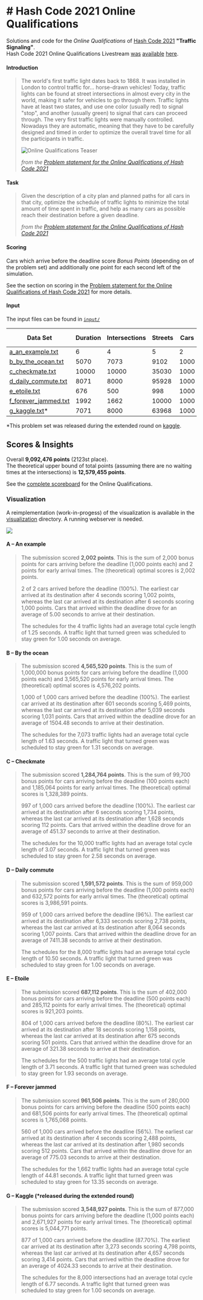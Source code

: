 # \# Hash Code 2021 Online Qualifications

Solutions and code for the _Online Qualifications_ of [Hash Code 2021](https://g.co/hashcode) **"Traffic Signaling"**.  
Hash Code 2021 Online Qualifications Livestream
[was](https://codingcompetitionsonair.withgoogle.com/events/hashcode-2021-qual?talk=hc2021-oqlive)
[available](http://goo.gle/hashcode-livestream)
[here](https://www.youtube.com/watch?v=YPOVd-hQUjA).

#### Introduction

> The world's first traffic light dates back to 1868.
> It was installed in London to control traffic for... horse-drawn vehicles!
> Today, traffic lights can be found at street intersections in almost every city in the world,
> making it safer for vehicles to go through them.
> Traffic lights have at least two states, and use one color (usually red) to signal "stop",
> and another (usually green) to signal that cars can proceed through.
> The very first traffic lights were manually controlled.
> Nowadays they are automatic, meaning that they have to be carefully designed and
> timed in order to optimize the overall travel time for all the participants in traffic.
> 
> ![Online Qualifications Teaser](online_qualificatsions_teaser.png)
> 
> _from the [Problem statement for the Online Qualifications of Hash Code 2021][problem-statement]_

#### Task

> Given the description of a city plan and planned paths for all cars in that city,
> optimize the schedule of traffic lights to minimize the total amount of time spent in traffic,
> and help as many cars as possible reach their destination before a given deadline.
> 
> _from the [Problem statement for the Online Qualifications of Hash Code 2021][problem-statement]_

#### Scoring

Cars which arrive before the deadline score _Bonus Points_ (depending on of the problem set)
and additionally one point for each second left of the simulation.

See the section on scoring in the [Problem statement for the Online Qualifications of Hash Code 2021][problem-statement] for more details.

#### Input

The input files can be found in [`input/`](input)

| Data Set                                           | Duration | Intersections | Streets | Cars | Bonus Points |
| -------------------------------------------------- | -------- | ------------- | ------- | ---- | ------------ |
| [a_an_example.txt](input/a_an_example.txt)         | 6        | 4             | 5       | 2    | 1000         |
| [b_by_the_ocean.txt](input/b_by_the_ocean.txt)     | 5070     | 7073          | 9102    | 1000 | 1000         |
| [c_checkmate.txt](input/c_checkmate.txt)           | 10000    | 10000         | 35030   | 1000 | 100          |
| [d_daily_commute.txt](input/d_daily_commute.txt)   | 8071     | 8000          | 95928   | 1000 | 1000         |
| [e_etoile.txt](input/e_etoile.txt)                 | 676      | 500           | 998     | 1000 | 500          |
| [f_forever_jammed.txt](input/f_forever_jammed.txt) | 1992     | 1662          | 10000   | 1000 | 500          |
| [g_kaggle.txt](input/g_kaggle.txt)*                | 7071     | 8000          | 63968   | 1000 | 1000         |

*This problem set was released during the extended round on [kaggle](https://www.kaggle.com/c/hashcode-2021-oqr-extension).

## Scores & Insights

Overall **9,092,476 points** (2123st place).  
The theoretical upper bound of total points (assuming there are no waiting times at the intersections) is **12,579,455 points**.

See the [complete scoreboard](hashcode_2021_online_qualifications_scoreboard.zip) for the Online Qualifications.

### Visualization

A reimplementation (work-in-progess) of the visualization is available in the [visualization](visualization) directory.
A running webserver is needed.

![](visualization_b_by_the_ocean.png)

#### A – An example

> The submission scored **2,002 points**.
> This is the sum of 2,000 bonus points for cars arriving before the deadline (1,000 points each) and 2 points for early arrival times.
> The (theoretical) optimal scores is 2,002 points.
> 
> 2 of 2 cars arrived before the deadline (100%).
> The earliest car arrived at its destination after 4 seconds scoring 1,002 points, whereas the last car arrived at its destination after 6 seconds scoring 1,000 points.
> Cars that arrived within the deadline drove for an average of 5.00 seconds to arrive at their destination.
>
> The schedules for the 4 traffic lights had an average total cycle length of 1.25 seconds.
> A traffic light that turned green was scheduled to stay green for 1.00 seconds on average.

#### B – By the ocean

> The submission scored **4,565,520 points**.
> This is the sum of 1,000,000 bonus points for cars arriving before the deadline (1,000 points each) and 3,565,520 points for early arrival times.
> The (theoretical) optimal scores is 4,576,202 points.
> 
> 1,000 of 1,000 cars arrived before the deadline (100%).
> The earliest car arrived at its destination after 601 seconds scoring 5,469 points, whereas the last car arrived at its destination after 5,039 seconds scoring 1,031 points.
> Cars that arrived within the deadline drove for an average of 1504.48 seconds to arrive at their destination.
>
> The schedules for the 7,073 traffic lights had an average total cycle length of 1.63 seconds.
> A traffic light that turned green was scheduled to stay green for 1.31 seconds on average.

#### C – Checkmate

> The submission scored **1,284,764 points**.
> This is the sum of 99,700 bonus points for cars arriving before the deadline (100 points each) and 1,185,064 points for early arrival times.
> The (theoretical) optimal scores is 1,328,389 points.
> 
> 997 of 1,000 cars arrived before the deadline (100%).
> The earliest car arrived at its destination after 6 seconds scoring 1,734 points, whereas the last car arrived at its destination after 1,628 seconds scoring 112 points.
> Cars that arrived within the deadline drove for an average of 451.37 seconds to arrive at their destination.
>
> The schedules for the 10,000 traffic lights had an average total cycle length of 3.07 seconds.
> A traffic light that turned green was scheduled to stay green for 2.58 seconds on average.

#### D – Daily commute

> The submission scored **1,591,572 points**.
> This is the sum of 959,000 bonus points for cars arriving before the deadline (1,000 points each) and 632,572 points for early arrival times.
> The (theoretical) optimal scores is 3,986,591 points.
> 
> 959 of 1,000 cars arrived before the deadline (96%).
> The earliest car arrived at its destination after 6,333 seconds scoring 2,738 points, whereas the last car arrived at its destination after 8,064 seconds scoring 1,007 points.
> Cars that arrived within the deadline drove for an average of 7411.38 seconds to arrive at their destination.
>
> The schedules for the 8,000 traffic lights had an average total cycle length of 10.50 seconds.
> A traffic light that turned green was scheduled to stay green for 1.00 seconds on average.

#### E – Etoile

> The submission scored **687,112 points**. This is the sum of 402,000 bonus points for cars arriving before the deadline (500 points each) and 285,112 points for early arrival times.
> The (theoretical) optimal scores is 921,203 points.
> 
> 804 of 1,000 cars arrived before the deadline (80%).
> The earliest car arrived at its destination after 18 seconds scoring 1,158 points, whereas the last car arrived at its destination after 675 seconds scoring 501 points.
> Cars that arrived within the deadline drove for an average of 321.38 seconds to arrive at their destination.
>
> The schedules for the 500 traffic lights had an average total cycle length of 3.71 seconds.
> A traffic light that turned green was scheduled to stay green for 1.93 seconds on average.

#### F – Forever jammed

> The submission scored **961,506 points**. This is the sum of 280,000 bonus points for cars arriving before the deadline (500 points each) and 681,506 points for early arrival times.
> The (theoretical) optimal scores is 1,765,068 points.
> 
> 560 of 1,000 cars arrived before the deadline (56%).
> The earliest car arrived at its destination after 4 seconds scoring 2,488 points, whereas the last car arrived at its destination after 1,980 seconds scoring 512 points.
> Cars that arrived within the deadline drove for an average of 775.03 seconds to arrive at their destination.
>
> The schedules for the 1,662 traffic lights had an average total cycle length of 44.81 seconds.
> A traffic light that turned green was scheduled to stay green for 13.35 seconds on average.

#### G – Kaggle (*released during the extended round)

> The submission scored **3,548,927 points**.
> This is the sum of 877,000 bonus points for cars arriving before the deadline (1,000 points each) and 2,671,927 points for early arrival times.
> The (theoretical) optimal scores is 5,044,771 points.
> 
> 877 of 1,000 cars arrived before the deadline (87.70%).
> The earliest car arrived at its destination after 3,273 seconds scoring 4,798 points, whereas the last car arrived at its destination after 4,657 seconds scoring 3,414 points.
> Cars that arrived within the deadline drove for an average of 4024.33 seconds to arrive at their destination.
>
> The schedules for the 8,000 intersections had an average total cycle length of 6.77 seconds.
> A traffic light that turned green was scheduled to stay green for 1.00 seconds on average.

[problem-statement]: hashcode_2021_online_qualifications.pdf
